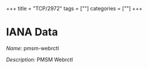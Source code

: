 +++
title = "TCP/2972"
tags = [""]
categories = [""]
+++

# IANA Data

_Name:_ pmsm-webrctl

_Description:_ PMSM Webrctl

